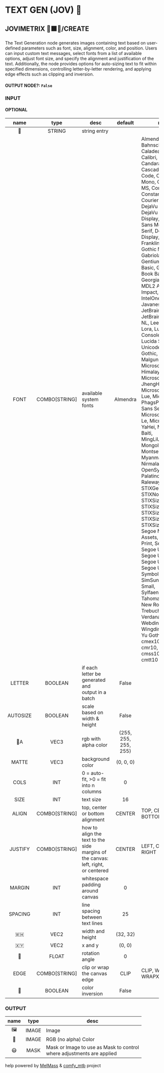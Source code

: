 # TEXT GEN (JOV) 📝

## JOVIMETRIX 🔺🟩🔵/CREATE

The Text Generation node generates images containing text based on user-defined parameters such as font, size, alignment, color, and position. Users can input custom text messages, select fonts from a list of available options, adjust font size, and specify the alignment and justification of the text. Additionally, the node provides options for auto-sizing text to fit within specified dimensions, controlling letter-by-letter rendering, and applying edge effects such as clipping and inversion.

#### OUTPUT NODE?: `False`

### INPUT

#### OPTIONAL

name|type|desc|default|meta
:---:|:---:|---|:---:|---
📝| STRING | string entry |  | 
FONT| COMBO[STRING] | available system fonts | Almendra | Almendra, Arial, Bahnschrift, Caladea,<br>Calibri, Cambria, Candara, Carlito, Cascadia<br>Code, Cascadia Mono, Comic Sans MS, Consolas,<br>Constantia, Corbel, Courier New, DejaVu Sans,<br>DejaVu Sans Display, DejaVu Sans Mono, DejaVu<br>Serif, DejaVu Serif Display, Ebrima, Franklin<br>Gothic Medium, Gabriola, Gadugi, Gentium<br>Basic, Gentium Book Basic, Georgia, HoloLens<br>MDL2 Assets, Impact, Ink Free, IntelOne Mono,<br>Javanese Text, JetBrains Mono, JetBrains Mono<br>NL, Leelawadee UI, Lora, Lucida Console,<br>Lucida Sans Unicode, MS Gothic, MV Boli,<br>Malgun Gothic, Microsoft Himalaya, Microsoft<br>JhengHei, Microsoft New Tai Lue, Microsoft<br>PhagsPa, Microsoft Sans Serif, Microsoft Tai<br>Le, Microsoft YaHei, Microsoft Yi Baiti,<br>MingLiU-ExtB, Mongolian Baiti, Montserrat,<br>Myanmar Text, Nirmala UI, OpenSymbol,<br>Palatino Linotype, Raleway, STIXGeneral,<br>STIXNonUnicode, STIXSizeFiveSym,<br>STIXSizeFourSym, STIXSizeOneSym,<br>STIXSizeThreeSym, STIXSizeTwoSym, Segoe MDL2<br>Assets, Segoe Print, Segoe Script, Segoe UI,<br>Segoe UI Emoji, Segoe UI Historic, Segoe UI<br>Symbol, SimSun, SimSun-ExtB, Sitka Small,<br>Sylfaen, Symbol, Tahoma, Times New Roman,<br>Trebuchet MS, Verdana, Webdings, Wingdings,<br>Yu Gothic, cmb10, cmex10, cmmi10, cmr10,<br>cmss10, cmsy10, cmtt10
LETTER| BOOLEAN | if each letter be generated and<br>output in a batch | False | 
AUTOSIZE| BOOLEAN | scale based on width & height | False | 
🌈A| VEC3 | rgb with alpha color | (255, 255, 255, 255) | 
MATTE| VEC3 | background color | (0, 0, 0) | 
COLS| INT | 0 = auto-fit, >0 = fit into n<br>columns | 0 | 
SIZE| INT | text size | 16 | 
ALIGN| COMBO[STRING] | top, center or bottom alignment | CENTER | TOP, CENTER, BOTTOM
JUSTIFY| COMBO[STRING] | how to align the text to the side<br>margins of the canvas: left, right,<br>or centered | CENTER | LEFT, CENTER, RIGHT
MARGIN| INT | whitespace padding around canvas | 0 | 
SPACING| INT | line spacing between text lines | 25 | 
🇼🇭| VEC2 | width and height | (32, 32) | 
🇽🇾| VEC2 | x and y | (0, 0) | 
📐| FLOAT | rotation angle | 0 | 
EDGE| COMBO[STRING] | clip or wrap the canvas edge | CLIP | CLIP, WRAP, WRAPX, WRAPY
🔳| BOOLEAN | color inversion | False | 

### OUTPUT

name|type|desc
:---:|:---:|---
🖼️| IMAGE | Image 
🌈| IMAGE | RGB (no alpha) Color 
😷| MASK | Mask or Image to use as Mask to control<br>where adjustments are applied 

help powered by [MelMass](https://github.com/melMass) & [comfy_mtb](https://github.com/melMass/comfy_mtb) project